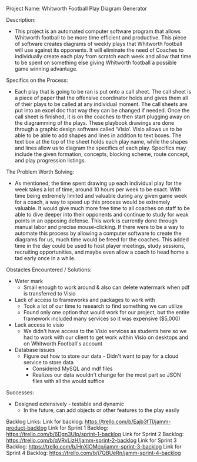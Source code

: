 Project Name: Whitworth Football Play Diagram Generator

Description:
- This project is an automated computer software program that allows Whitworth football to be more time efficient and productive. This piece of software creates diagrams of weekly plays that  Whitworth football will use against its opponents. It will eliminate the need of Coaches to individually create each play from scratch each week and allow that time to be spent on something else giving Whitworth football a possible game winning advantage. 

Specifics on the Process:
- Each play that is going to be ran is put onto a call sheet. The call sheet is a piece of paper that the offensive coordinator holds and gives them all of their plays to be called at any individual moment. The call sheets are put into an excel doc that way they can be changed if needed. Once the call sheet is finished, it is on the coaches to then start plugging away on the diagramming of the plays. These playbook drawings are done through a graphic design software called ‘Visio’. Visio allows us to be able to be able to add shapes and lines in addition to text boxes. The text box at the top of the sheet holds each play name, while the shapes and lines allow us to diagram the specifics of each play. Specifics may include the given formation, concepts, blocking scheme, route concept, and play progression listings. 

The Problem Worth Solving:
- As mentioned, the time spent drawing up each individual play for the week takes a lot of time, around 10 hours per week to be exact. With time being extremely limited and valuable during any given game week for a coach, a way to speed up this process would be extremely valuable. It would give much more free time to all coaches on staff to be able to dive deeper into their opponents and continue to study for weak points in an opposing defense. This work is currently done through manual labor and precise mouse-clicking. If there were to be a way to automate this process by allowing a computer software to create the diagrams for us, much time would be freed for the coaches. This added time in the day could be used to host player meetings, study sessions, recruiting opportunities, and maybe even allow a coach to head home a tad early once in a while. 

Obstacles Encountered / Solutions:
- Water mark
    - Small enough to work around & also can delete watermark when pdf is transferred to Visio
- Lack of access to frameworks and packages to work with
    - Took a lot of our time to research to find something we can utilize
    - Found only one option that would work for our project, but the entire framework included many services so it was expensive ($5,000)
- Lack access to visio
    - We didn't have access to the Visio services as students here so we had to work with our client to get work within Visio on desktops and on Whitworth Football's account
- Database issues
    - Figure out how to store our data - Didn't want to pay for a cloud service to store data
        - Considered MySQL and mdf files
        - Realizes our data wouldn't change for the most part so JSON files with all the would suffice

Successes:
- Designed extensively - testable and dynamic
    - In the future, can add objects or other features to the play easily

Backlog Links:
Link for backlog: https://trello.com/b/Eajb3fTI/jamm-product-backlog
Link for Sprint 1 Backlog: https://trello.com/b/6Dgn3UIp/sprint-1-backlog
Link for Sprint 2 Backlog: https://trello.com/b/qVRvLjzH/jamm-sprint-2-backlog
Link for Sprint 3 Backlog: https://trello.com/b/HnXIOMcp/jamm-sprint-3-backlog
Link for Sprint 4 Backlog: https://trello.com/b/j7QBUeRn/jamm-sprint-4-backlog
